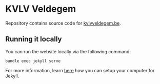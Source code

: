 # KVLV Veldegem
Repository contains source code for [kvlvveldegem.be](http://kvlvveldegem.be/).

## Running it locally
You can run the website locally via the following command:
```
bundle exec jekyll serve
```

For more information, learn [here](https://jekyllrb.com/docs/installation/) how you can setup your computer for Jekyll.
